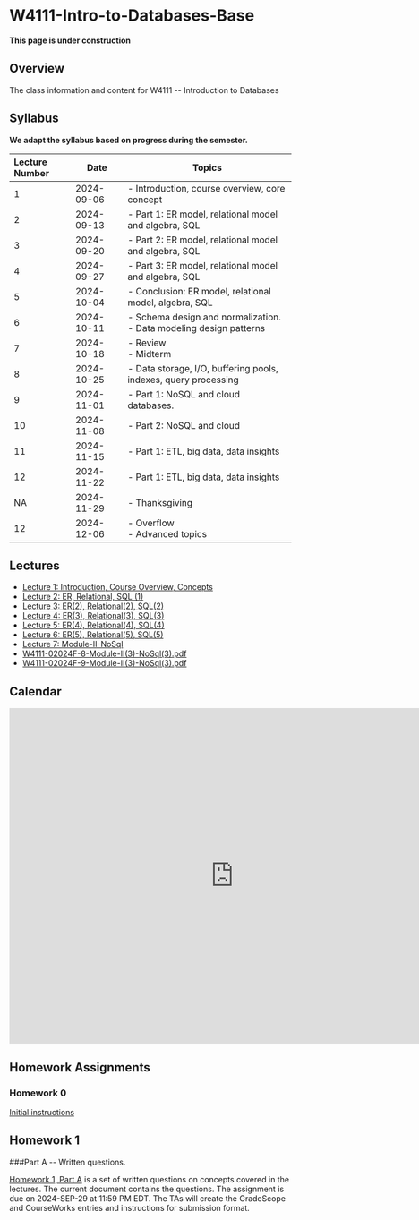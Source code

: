 # W4111-Intro-to-Databases-Base

__This page is under construction__

## Overview

The class information and content for W4111 -- Introduction to Databases

## Syllabus

__We adapt the syllabus based on progress during the semester.__

| Lecture Number | Date       | Topics                                                                 |
|:---------------|------------|------------------------------------------------------------------------|
| 1              | 2024-09-06 | - Introduction, course overview, core concept                          |
| 2              | 2024-09-13 | - Part 1: ER model, relational model and algebra, SQL                  |
| 3              | 2024-09-20 | - Part 2: ER model, relational model and algebra, SQL                  |
| 4              | 2024-09-27 | - Part 3: ER model, relational model and algebra, SQL                  |
| 5              | 2024-10-04 | - Conclusion: ER model, relational model, algebra, SQL                 |
| 6              | 2024-10-11 | - Schema design and normalization.<br> - Data modeling design patterns |
| 7              | 2024-10-18 | - Review<br>- Midterm<br>                                              |
| 8              | 2024-10-25 | - Data storage, I/O, buffering pools, indexes, query processing        |
| 9              | 2024-11-01 | - Part 1: NoSQL and cloud databases.                                   |
| 10             | 2024-11-08 | - Part 2: NoSQL and cloud                                              |
| 11             | 2024-11-15 | - Part 1: ETL, big data, data insights                                 |
| 12             | 2024-11-22 | - Part 1: ETL, big data, data insights                                 |
| NA             | 2024-11-29 | - Thanksgiving                                                         |
| 12             | 2024-12-06 | - Overflow<br> - Advanced topics                                       |

## Lectures

- [Lecture 1: Introduction, Course Overview, Concepts](https://github.com/donald-f-ferguson/W4111-Intro-to-Databases-Base/blob/main/Lectures/Fall-2024/W4111-2024F-01-Introduction-Concetps/W4111-2024F-01-Introduction-Concepts-V2.pdf)
- [Lecture 2: ER, Relational, SQL (1)](https://github.com/donald-f-ferguson/W4111-Intro-to-Databases-Base/blob/main/Lectures/Fall-2024/W4111-2024F-02-ER-Relational-SQL-1/W4111-2024F-02-ER-Relational-SQL.pdf)
- [Lecture 3: ER(2), Relational(2), SQL(2)](https://github.com/donald-f-ferguson/W4111-Intro-to-Databases-Base/blob/main/Lectures/Fall-2024/W4111-2024F-03-ER2-Relational2-SQL2/W4111-2024F-03-ER2-Relational2-SQL2-v3.pdf)
- [Lecture 4: ER(3), Relational(3), SQL(3)](https://github.com/donald-f-ferguson/W4111-Intro-to-Databases-Base/blob/main/Lectures/Fall-2024/W4111-2024F-04-ER3-Relational3-SQL3/W4111-2024F-04-ER3-Relational3-SQL3-v1.pdf)
- [Lecture 5: ER(4), Relational(4), SQL(4)](https://github.com/donald-f-ferguson/W4111-Intro-to-Databases-Base/blob/main/Lectures/Fall-2024/W4111-2024F-05-ER4-Relational4-SQL4/W4111-2024F-05-ER4-Relational4-SQL4-v1.pdf)
- [Lecture 6: ER(5), Relational(5), SQL(5)](https://github.com/donald-f-ferguson/W4111-Intro-to-Databases-Base/blob/main/Lectures/Fall-2024/W4111-2024F-06-ER5-Relational5-SQL5/W4111-2024F-06-ER5-Relational5-SQL5-v1.pdf)
- [Lecture 7: Module-II-NoSql](https://github.com/donald-f-ferguson/W4111-Intro-to-Databases-Base/blob/main/Lectures/Fall-2024/W4111-2024F-07-ModuleII-NoSql/W4111-02024F-07-Module-II-NoSql.pdf)
- [W4111-02024F-8-Module-II(3)-NoSql(3).pdf](https://github.com/donald-f-ferguson/W4111-Intro-to-Databases-Base/blob/main/Lectures/Fall-2024/W4111-2024F-08-Module-II(2)-NoSQL(2)/W4111-02024F-08-Module-II(2)-NoSql(2).pdf)
- [W4111-02024F-9-Module-II(3)-NoSql(3).pdf](https://github.com/donald-f-ferguson/W4111-Intro-to-Databases-Base/blob/main/Lectures/Fall-2024/W4111-2024F-09-Module-II(3)-NoSQL(3)/W4111-02024F-09-Module-II(3)-NoSql(3).pdf)

## Calendar

<iframe src="https://calendar.google.com/calendar/embed?src=c_1c81dc44043255169fe166a240bc17b2989cef9cdb12aabc247837b2a1c0e162%40group.calendar.google.com&ctz=America%2FNew_York" style="border: 0" width="800" height="600" frameborder="0" scrolling="no"></iframe>

## Homework Assignments

### Homework 0

[Initial instructions](Homework/HW0/HW0.md)

## Homework 1

###Part A -- Written questions.

[Homework 1, Part A](https://github.com/donald-f-ferguson/W4111-Intro-to-Databases-Base/blob/main/Homework-Assignments/HW1/F24-W4111-HW-1-A.pdf)
is a set of written questions on concepts covered in the lectures. The current document contains the questions. The assignment
is due on 2024-SEP-29 at 11:59 PM EDT. The TAs will create the GradeScope and CourseWorks entries and instructions for
submission format.